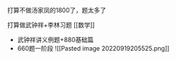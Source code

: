 打算不做汤家凤的1800了，题太多了

打算做武钟祥+李林习题 [[数学]]
- 武钟祥讲义例题+880基础篇
- 660题一阶段
![[Pasted image 20220919205525.png]]